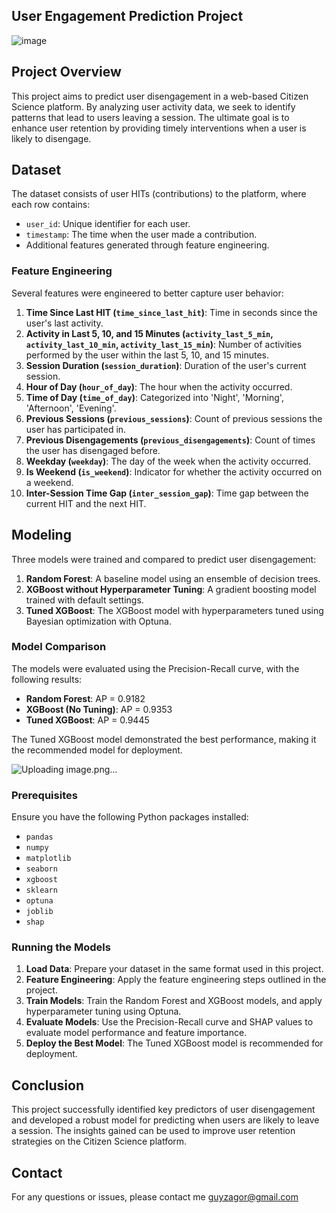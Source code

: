 ## User Engagement Prediction Project


![image](https://github.com/user-attachments/assets/7bc09fba-437d-43a6-871a-0e4560dfea81)




## Project Overview

This project aims to predict user disengagement in a web-based Citizen Science platform. By analyzing user activity data, we seek to identify patterns that lead to users leaving a session. The ultimate goal is to enhance user retention by providing timely interventions when a user is likely to disengage.

## Dataset

The dataset consists of user HITs (contributions) to the platform, where each row contains:
- `user_id`: Unique identifier for each user.
- `timestamp`: The time when the user made a contribution.
- Additional features generated through feature engineering.

### Feature Engineering

Several features were engineered to better capture user behavior:

1. **Time Since Last HIT (`time_since_last_hit`)**: Time in seconds since the user's last activity.
2. **Activity in Last 5, 10, and 15 Minutes (`activity_last_5_min`, `activity_last_10_min`, `activity_last_15_min`)**: Number of activities performed by the user within the last 5, 10, and 15 minutes.
3. **Session Duration (`session_duration`)**: Duration of the user's current session.
4. **Hour of Day (`hour_of_day`)**: The hour when the activity occurred.
5. **Time of Day (`time_of_day`)**: Categorized into 'Night', 'Morning', 'Afternoon', 'Evening'.
6. **Previous Sessions (`previous_sessions`)**: Count of previous sessions the user has participated in.
7. **Previous Disengagements (`previous_disengagements`)**: Count of times the user has disengaged before.
8. **Weekday (`weekday`)**: The day of the week when the activity occurred.
9. **Is Weekend (`is_weekend`)**: Indicator for whether the activity occurred on a weekend.
10. **Inter-Session Time Gap (`inter_session_gap`)**: Time gap between the current HIT and the next HIT.

## Modeling

Three models were trained and compared to predict user disengagement:

1. **Random Forest**: A baseline model using an ensemble of decision trees.
2. **XGBoost without Hyperparameter Tuning**: A gradient boosting model trained with default settings.
3. **Tuned XGBoost**: The XGBoost model with hyperparameters tuned using Bayesian optimization with Optuna.

### Model Comparison

The models were evaluated using the Precision-Recall curve, with the following results:
- **Random Forest**: AP = 0.9182
- **XGBoost (No Tuning)**: AP = 0.9353
- **Tuned XGBoost**: AP = 0.9445

The Tuned XGBoost model demonstrated the best performance, making it the recommended model for deployment.

![Uploading image.png…]()



### Prerequisites

Ensure you have the following Python packages installed:
- `pandas`
- `numpy`
- `matplotlib`
- `seaborn`
- `xgboost`
- `sklearn`
- `optuna`
- `joblib`
- `shap`

### Running the Models

1. **Load Data**: Prepare your dataset in the same format used in this project.
2. **Feature Engineering**: Apply the feature engineering steps outlined in the project.
3. **Train Models**: Train the Random Forest and XGBoost models, and apply hyperparameter tuning using Optuna.
4. **Evaluate Models**: Use the Precision-Recall curve and SHAP values to evaluate model performance and feature importance.
5. **Deploy the Best Model**: The Tuned XGBoost model is recommended for deployment.

## Conclusion

This project successfully identified key predictors of user disengagement and developed a robust model for predicting when users are likely to leave a session. The insights gained can be used to improve user retention strategies on the Citizen Science platform.

## Contact

For any questions or issues, please contact me guyzagor@gmail.com
